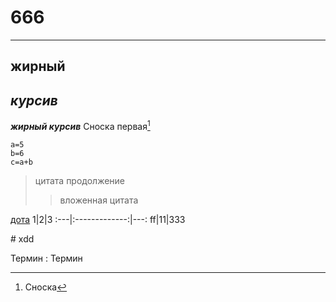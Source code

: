 # 666
---
__жирный__
---
_курсив_
---
  ___жирный курсив___
Сноска первая[^1]
```
a=5
b=6
c=a+b
```
>цитата
продолжение
>>вложенная цитата

[дота](https://www.cybersport.ru/tags/dota-2)
1|2|3
:---|:-------------:|---:
ff|11|333

\# xdd


Термин
: Термин
[^1]: Сноска

